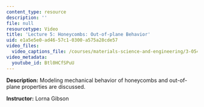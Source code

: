 ```yaml
---
content_type: resource
description: ''
file: null
resourcetype: Video
title: 'Lecture 5: Honeycombs: Out-of-plane Behavior'
uid: e1a5e5e0-ad46-57c1-0300-a575a28cde57
video_files:
  video_captions_file: /courses/materials-science-and-engineering/3-054-cellular-solids-structure-properties-and-applications-spring-2015/video-lectures/lecture-5-honeycombs-out-of-plane-behavior/Btl0HCfSPuU.vtt
video_metadata:
  youtube_id: Btl0HCfSPuU
---
```


**Description:** Modeling mechanical behavior of honeycombs and out-of-plane properties are discussed.

**Instructor:** Lorna Gibson